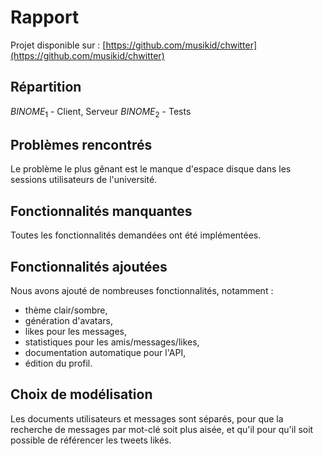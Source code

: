 # Rapport

Projet disponible sur : [https://github.com/musikid/chwitter](https://github.com/musikid/chwitter)

## Répartition

$BINOME_1$ - Client, Serveur
$BINOME_2$ - Tests

## Problèmes rencontrés

Le problème le plus gênant est le manque d'espace disque dans les sessions utilisateurs de l'université.

## Fonctionnalités manquantes

Toutes les fonctionnalités demandées ont été implémentées.

## Fonctionnalités ajoutées

Nous avons ajouté de nombreuses fonctionnalités, notamment :

- thème clair/sombre,
- génération d'avatars,
- likes pour les messages,
- statistiques pour les amis/messages/likes,
- documentation automatique pour l'API,
- édition du profil.

## Choix de modélisation

Les documents utilisateurs et messages sont séparés, pour que la recherche de messages par mot-clé soit plus aisée, et qu'il pour qu'il soit possible de référencer les tweets likés.
